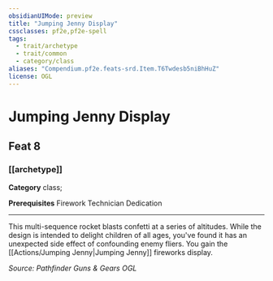 ```yaml
---
obsidianUIMode: preview
title: "Jumping Jenny Display"
cssclasses: pf2e,pf2e-spell
tags:
  - trait/archetype
  - trait/common
  - category/class
aliases: "Compendium.pf2e.feats-srd.Item.T6Twdesb5niBhHuZ"
license: OGL
---
```

# Jumping Jenny Display
## Feat 8
### [[archetype]]

**Category** class; 



**Prerequisites** Firework Technician Dedication
* * *
This multi-sequence rocket blasts confetti at a series of altitudes. While the design is intended to delight children of all ages, you've found it has an unexpected side effect of confounding enemy fliers. You gain the [[Actions/Jumping Jenny|Jumping Jenny]] fireworks display.

*Source: Pathfinder Guns & Gears*
*OGL*